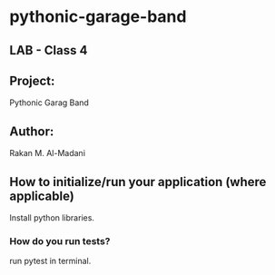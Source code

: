 # pythonic-garage-band

## LAB - Class 4
## Project: 
Pythonic Garag Band
## Author: 
Rakan M. Al-Madani

## How to initialize/run your application (where applicable)


Install python libraries.

### How do you run tests?
run pytest in terminal.
